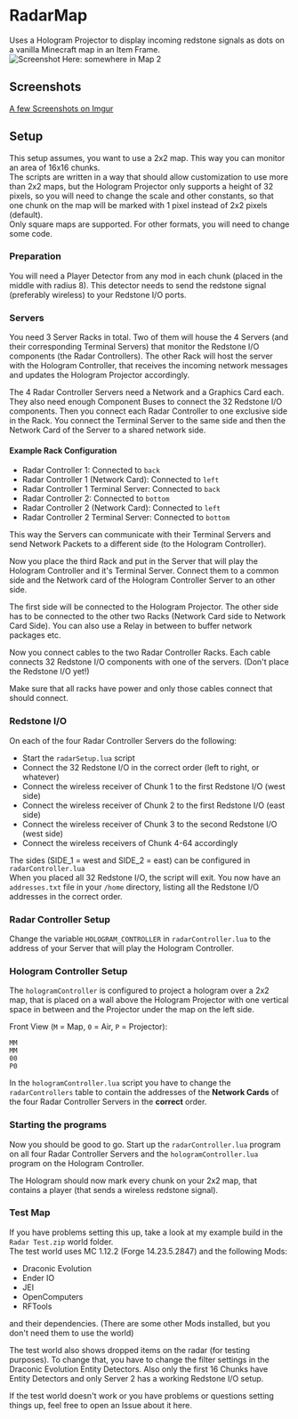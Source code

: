 # RadarMap
Uses a Hologram Projector to display incoming redstone signals as dots on a vanilla Minecraft map in an Item Frame.  
![Screenshot](https://i.imgur.com/3nyV1Wv.png)
Here: somewhere in Map 2

## Screenshots
[A few Screenshots on Imgur](https://imgur.com/gallery/cMYWHkq)

## Setup
This setup assumes, you want to use a 2x2 map. This way you can monitor an area of 16x16 chunks.  
The scripts are written in a way that should allow customization to use more than 2x2 maps, but the Hologram Projector only supports a height of 32 pixels, so you will need to change the scale and other constants, so that one chunk on the map will be marked with 1 pixel instead of 2x2 pixels (default).  
Only square maps are supported. For other formats, you will need to change some code.

### Preparation
You will need a Player Detector from any mod in each chunk (placed in the middle with radius 8). This detector needs to send the redstone signal (preferably wireless) to your Redstone I/O ports.

### Servers
You need 3 Server Racks in total. Two of them will house the 4 Servers (and their corresponding Terminal Servers) that monitor the Redstone I/O components (the Radar Controllers). The other Rack will host the server with the Hologram Controller, that receives the incoming network messages and updates the Hologram Projector accordingly.

The 4 Radar Controller Servers need a Network and a Graphics Card each. They also need enough Component Buses to connect the 32 Redstone I/O components.
Then you connect each Radar Controller to one exclusive side in the Rack. You connect the Terminal Server to the same side and then the Network Card of the Server to a shared network side.

#### Example Rack Configuration
- Radar Controller 1: Connected to `back`
- Radar Controller 1 (Network Card): Connected to `left`
- Radar Controller 1 Terminal Server: Connected to `back`
- Radar Controller 2: Connected to `bottom`
- Radar Controller 2 (Network Card): Connected to `left`
- Radar Controller 2 Terminal Server: Connected to `bottom`

This way the Servers can communicate with their Terminal Servers and send Network Packets to a different side (to the Hologram Controller).

Now you place the third Rack and put in the Server that will play the Hologram Controller and it's Terminal Server. Connect them to a common side and the Network card of the Hologram Controller Server to an other side.

The first side will be connected to the Hologram Projector.
The other side has to be connected to the other two Racks (Network Card side to Network Card Side). You can also use a Relay in between to buffer network packages etc.

Now you connect cables to the two Radar Controller Racks. Each cable connects 32 Redstone I/O components with one of the servers. (Don't place the Redstone I/O yet!)

Make sure that all racks have power and only those cables connect that should connect.

### Redstone I/O
On each of the four Radar Controller Servers do the following:
- Start the `radarSetup.lua` script
- Connect the 32 Redstone I/O in the correct order (left to right, or whatever)
- Connect the wireless receiver of Chunk 1 to the first Redstone I/O (west side)
- Connect the wireless receiver of Chunk 2 to the first Redstone I/O (east side)
- Connect the wireless receiver of Chunk 3 to the second Redstone I/O (west side)
- Connect the wireless receivers of Chunk 4-64 accordingly

The sides (SIDE_1 = west and SIDE_2 = east) can be configured in `radarController.lua`  
When you placed all 32 Redstone I/O, the script will exit. You now have an `addresses.txt` file in your `/home` directory, listing all the Redstone I/O addresses in the correct order.

### Radar Controller Setup
Change the variable `HOLOGRAM_CONTROLLER` in `radarController.lua` to the address of your Server that will play the Hologram Controller.

### Hologram Controller Setup
The `hologramController` is configured to project a hologram over a 2x2 map, that is placed on a wall above the Hologram Projector with one vertical space in between and the Projector under the map on the left side.

Front View (`M` = Map, `0` = Air, `P` = Projector):
```
MM
MM
00
P0
```

In the `hologramController.lua` script you have to change the `radarControllers` table to contain the addresses of the **Network Cards** of the four Radar Controller Servers in the **correct** order.

### Starting the programs
Now you should be good to go. Start up the `radarController.lua` program on all four Radar Controller Servers and the `hologramController.lua` program on the Hologram Controller.

The Hologram should now mark every chunk on your 2x2 map, that contains a player (that sends a wireless redstone signal).

### Test Map
If you have problems setting this up, take a look at my example build in the `Radar Test.zip` world folder.  
The test world uses MC 1.12.2 (Forge 14.23.5.2847) and the following Mods:
- Draconic Evolution
- Ender IO
- JEI
- OpenComputers
- RFTools

and their dependencies. (There are some other Mods installed, but you don't need them to use the world)

The test world also shows dropped items on the radar (for testing purposes). To change that, you have to change the filter settings in the Draconic Evolution Entity Detectors. Also only the first 16 Chunks have Entity Detectors and only Server 2 has a working Redstone I/O setup.

If the test world doesn't work or you have problems or questions setting things up, feel free to open an Issue about it here.

